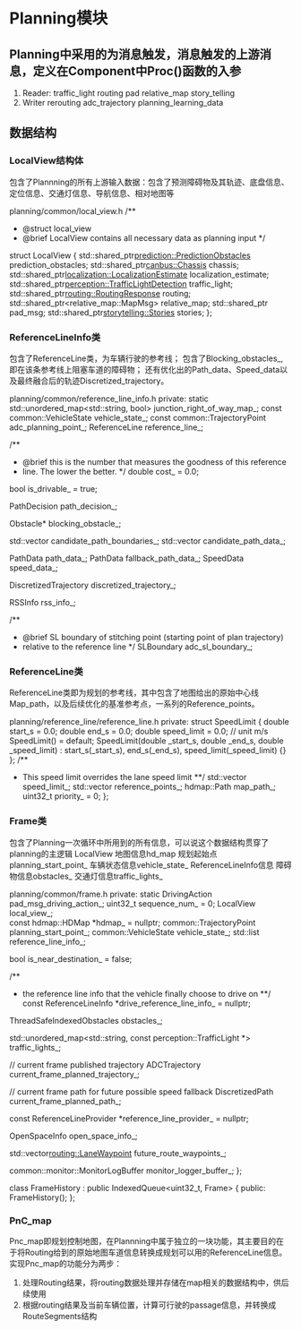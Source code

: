# Planning模块
## Planning中采用的为消息触发，消息触发的上游消息，定义在Component中Proc()函数的入参
1. Reader:
traffic_light
routing
pad
relative_map
story_telling
2. Writer
rerouting
adc_trajectory
planning_learning_data

## 数据结构
### LocalView结构体
包含了Plannning的所有上游输入数据：包含了预测障碍物及其轨迹、底盘信息、定位信息、交通灯信息、导航信息、相对地图等

planning/common/local_view.h
/**
 * @struct local_view
 * @brief LocalView contains all necessary data as planning input
 */

struct LocalView {
  std::shared_ptr<prediction::PredictionObstacles> prediction_obstacles;
  std::shared_ptr<canbus::Chassis> chassis;
  std::shared_ptr<localization::LocalizationEstimate> localization_estimate;
  std::shared_ptr<perception::TrafficLightDetection> traffic_light;
  std::shared_ptr<routing::RoutingResponse> routing;
  std::shared_ptr<relative_map::MapMsg> relative_map;
  std::shared_ptr<PadMessage> pad_msg;
  std::shared_ptr<storytelling::Stories> stories;
};

### ReferenceLineInfo类
包含了ReferenceLine类，为车辆行驶的参考线；
包含了Blocking_obstacles_, 即在该条参考线上阻塞车道的障碍物；
还有优化出的Path_data、Speed_data以及最终融合后的轨迹Discretized_trajectory。

planning/common/reference_line_info.h
private:
  static std::unordered_map<std::string, bool> junction_right_of_way_map_;
  const common::VehicleState vehicle_state_;
  const common::TrajectoryPoint adc_planning_point_;
  ReferenceLine reference_line_;

  /**
   * @brief this is the number that measures the goodness of this reference
   * line. The lower the better.
   */
  double cost_ = 0.0;

  bool is_drivable_ = true;

  PathDecision path_decision_;

  Obstacle* blocking_obstacle_;

  std::vector<PathBoundary> candidate_path_boundaries_;
  std::vector<PathData> candidate_path_data_;

  PathData path_data_;
  PathData fallback_path_data_;
  SpeedData speed_data_;

  DiscretizedTrajectory discretized_trajectory_;

  RSSInfo rss_info_;

  /**
   * @brief SL boundary of stitching point (starting point of plan trajectory)
   * relative to the reference line
   */
  SLBoundary adc_sl_boundary_;


### ReferenceLine类
ReferenceLine类即为规划的参考线，其中包含了地图给出的原始中心线Map_path，以及后续优化的基准参考点，一系列的Reference_points。

planning/reference_line/reference_line.h
 private:
  struct SpeedLimit {
    double start_s = 0.0;
    double end_s = 0.0;
    double speed_limit = 0.0;  // unit m/s
    SpeedLimit() = default;
    SpeedLimit(double _start_s, double _end_s, double _speed_limit)
        : start_s(_start_s), end_s(_end_s), speed_limit(_speed_limit) {}
  };
  /**
   * This speed limit overrides the lane speed limit
   **/
  std::vector<SpeedLimit> speed_limit_;
  std::vector<ReferencePoint> reference_points_;
  hdmap::Path map_path_;
  uint32_t priority_ = 0;
};

### Frame类
包含了Planning一次循环中所用到的所有信息，可以说这个数据结构贯穿了planning的主逻辑
LocalView
地图信息hd_map
规划起始点planning_start_point_
车辆状态信息vehicle_state_
ReferenceLineInfo信息
障碍物信息obstacles_
交通灯信息traffic_lights_

planning/common/frame.h
private:
  static DrivingAction pad_msg_driving_action_;
  uint32_t sequence_num_ = 0;
  LocalView local_view_;                                                                  
  const hdmap::HDMap *hdmap_ = nullptr;
  common::TrajectoryPoint planning_start_point_;
  common::VehicleState vehicle_state_;
  std::list<ReferenceLineInfo> reference_line_info_;

  bool is_near_destination_ = false;

  /**
   * the reference line info that the vehicle finally choose to drive on
   **/
  const ReferenceLineInfo *drive_reference_line_info_ = nullptr;

  ThreadSafeIndexedObstacles obstacles_;

  std::unordered_map<std::string, const perception::TrafficLight *>
      traffic_lights_;

  // current frame published trajectory
  ADCTrajectory current_frame_planned_trajectory_;

  // current frame path for future possible speed fallback
  DiscretizedPath current_frame_planned_path_;

  const ReferenceLineProvider *reference_line_provider_ = nullptr;

  OpenSpaceInfo open_space_info_;

  std::vector<routing::LaneWaypoint> future_route_waypoints_;

  common::monitor::MonitorLogBuffer monitor_logger_buffer_;
};

class FrameHistory : public IndexedQueue<uint32_t, Frame> {
 public:
  FrameHistory();
};

### PnC_map
Pnc_map即规划控制地图，在Plannning中属于独立的一块功能，其主要目的在于将Routing给到的原始地图车道信息转换成规划可以用的ReferenceLine信息。实现Pnc_map的功能分为两步：
1. 处理Routing结果，将routing数据处理并存储在map相关的数据结构中，供后续使用
2. 根据routing结果及当前车辆位置，计算可行驶的passage信息，并转换成RouteSegments结构
